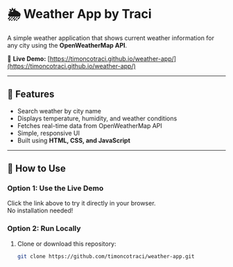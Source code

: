 # 🌦️ Weather App by Traci

A simple weather application that shows current weather information for any city using the **OpenWeatherMap API**.

🔗 **Live Demo:** [https://timoncotraci.github.io/weather-app/](https://timoncotraci.github.io/weather-app/)

---

## 🚀 Features
- Search weather by city name
- Displays temperature, humidity, and weather conditions
- Fetches real-time data from OpenWeatherMap API
- Simple, responsive UI
- Built using **HTML, CSS, and JavaScript**

---

## 🧠 How to Use

### Option 1: Use the Live Demo
Click the link above to try it directly in your browser.  
No installation needed!

### Option 2: Run Locally
1. Clone or download this repository:
   ```bash
   git clone https://github.com/timoncotraci/weather-app.git
